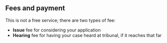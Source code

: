 <h2 class="legend">Fees and payment</h2>

This is not a free service; there are two types of fee:

- __Issue__ fee for considering your application
- __Hearing__ fee for having your case heard at tribunal, if it reaches that far
